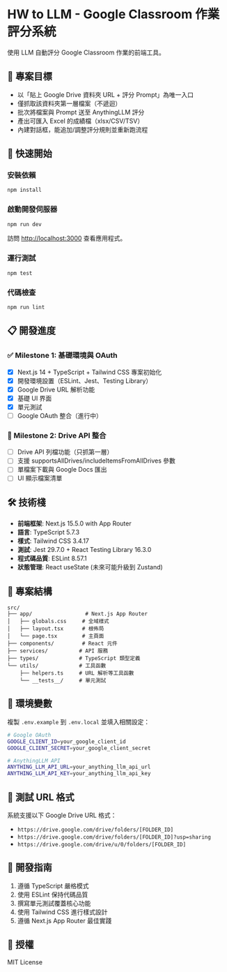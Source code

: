 # HW to LLM - Google Classroom 作業評分系統

使用 LLM 自動評分 Google Classroom 作業的前端工具。

## 🎯 專案目標

- 以「貼上 Google Drive 資料夾 URL + 評分 Prompt」為唯一入口
- 僅抓取該資料夾第一層檔案（不遞迴）
- 批次將檔案與 Prompt 送至 AnythingLLM 評分
- 產出可匯入 Excel 的成績檔（xlsx/CSV/TSV）
- 內建對話框，能追加/調整評分規則並重新跑流程

## 🚀 快速開始

### 安裝依賴

```bash
npm install
```

### 啟動開發伺服器

```bash
npm run dev
```

訪問 [http://localhost:3000](http://localhost:3000) 查看應用程式。

### 運行測試

```bash
npm test
```

### 代碼檢查

```bash
npm run lint
```

## 📋 開發進度

### ✅ Milestone 1: 基礎環境與 OAuth

- [x] Next.js 14 + TypeScript + Tailwind CSS 專案初始化
- [x] 開發環境設置（ESLint、Jest、Testing Library）
- [x] Google Drive URL 解析功能
- [x] 基礎 UI 界面
- [x] 單元測試
- [ ] Google OAuth 整合（進行中）

### 🔄 Milestone 2: Drive API 整合

- [ ] Drive API 列檔功能（只抓第一層）
- [ ] 支援 supportsAllDrives/includeItemsFromAllDrives 參數
- [ ] 單檔案下載與 Google Docs 匯出
- [ ] UI 顯示檔案清單

## 🛠️ 技術棧

- **前端框架**: Next.js 15.5.0 with App Router
- **語言**: TypeScript 5.7.3
- **樣式**: Tailwind CSS 3.4.17
- **測試**: Jest 29.7.0 + React Testing Library 16.3.0
- **程式碼品質**: ESLint 8.57.1
- **狀態管理**: React useState (未來可能升級到 Zustand)

## 📁 專案結構

```
src/
├── app/                 # Next.js App Router
│   ├── globals.css     # 全域樣式
│   ├── layout.tsx      # 根佈局
│   └── page.tsx        # 主頁面
├── components/         # React 元件
├── services/          # API 服務
├── types/             # TypeScript 類型定義
└── utils/             # 工具函數
    ├── helpers.ts     # URL 解析等工具函數
    └── __tests__/     # 單元測試
```

## 🔧 環境變數

複製 `.env.example` 到 `.env.local` 並填入相關設定：

```bash
# Google OAuth
GOOGLE_CLIENT_ID=your_google_client_id
GOOGLE_CLIENT_SECRET=your_google_client_secret

# AnythingLLM API
ANYTHING_LLM_API_URL=your_anything_llm_api_url
ANYTHING_LLM_API_KEY=your_anything_llm_api_key
```

## 📝 測試 URL 格式

系統支援以下 Google Drive URL 格式：

- `https://drive.google.com/drive/folders/[FOLDER_ID]`
- `https://drive.google.com/drive/folders/[FOLDER_ID]?usp=sharing`
- `https://drive.google.com/drive/u/0/folders/[FOLDER_ID]`

## 🤝 開發指南

1. 遵循 TypeScript 嚴格模式
2. 使用 ESLint 保持代碼品質
3. 撰寫單元測試覆蓋核心功能
4. 使用 Tailwind CSS 進行樣式設計
5. 遵循 Next.js App Router 最佳實踐

## 📄 授權

MIT License
